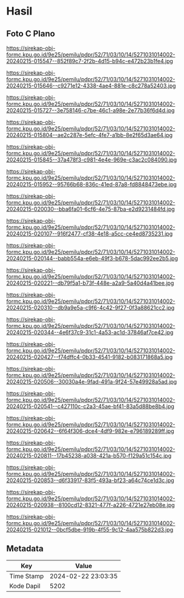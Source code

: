# Hasil

## Foto C Plano

https://sirekap-obj-formc.kpu.go.id/9e25/pemilu/pdpr/52/71/03/10/14/5271031014002-20240215-015547--852f89c7-2f2b-4d15-b94c-e472b23b1fe4.jpg

https://sirekap-obj-formc.kpu.go.id/9e25/pemilu/pdpr/52/71/03/10/14/5271031014002-20240215-015646--c9271e12-4338-4ae4-881e-c8c278a52403.jpg

https://sirekap-obj-formc.kpu.go.id/9e25/pemilu/pdpr/52/71/03/10/14/5271031014002-20240215-015727--3e758146-c7be-46c1-a98e-2e77b36f6d4d.jpg

https://sirekap-obj-formc.kpu.go.id/9e25/pemilu/pdpr/52/71/03/10/14/5271031014002-20240215-015804--ae2c287e-5efc-4fe7-a1bb-8e2f65d3ae64.jpg

https://sirekap-obj-formc.kpu.go.id/9e25/pemilu/pdpr/52/71/03/10/14/5271031014002-20240215-015845--37a478f3-c981-4e4e-969e-c3ac2c084090.jpg

https://sirekap-obj-formc.kpu.go.id/9e25/pemilu/pdpr/52/71/03/10/14/5271031014002-20240215-015952--95766b68-836c-41ed-87a8-fd8848473ebe.jpg

https://sirekap-obj-formc.kpu.go.id/9e25/pemilu/pdpr/52/71/03/10/14/5271031014002-20240215-020030--bba6fa01-6cf6-4e75-87ba-e2d9231484fd.jpg

https://sirekap-obj-formc.kpu.go.id/9e25/pemilu/pdpr/52/71/03/10/14/5271031014002-20240215-020107--916f2477-cf38-4e18-a5cc-ce4ed8735231.jpg

https://sirekap-obj-formc.kpu.go.id/9e25/pemilu/pdpr/52/71/03/10/14/5271031014002-20240215-020144--babb554a-e6eb-49f3-b678-5dac992ee2b5.jpg

https://sirekap-obj-formc.kpu.go.id/9e25/pemilu/pdpr/52/71/03/10/14/5271031014002-20240215-020221--db79f5a1-b73f-448e-a2a9-5a40d4a41bee.jpg

https://sirekap-obj-formc.kpu.go.id/9e25/pemilu/pdpr/52/71/03/10/14/5271031014002-20240215-020310--db9a9e5a-c9f6-4c42-9f27-0f3a88621cc2.jpg

https://sirekap-obj-formc.kpu.go.id/9e25/pemilu/pdpr/52/71/03/10/14/5271031014002-20240215-020344--4e6f37c9-31c1-4a53-ac1d-37846af7ce42.jpg

https://sirekap-obj-formc.kpu.go.id/9e25/pemilu/pdpr/52/71/03/10/14/5271031014002-20240215-020427--f74dffc4-0b33-4541-9182-b083171868a5.jpg

https://sirekap-obj-formc.kpu.go.id/9e25/pemilu/pdpr/52/71/03/10/14/5271031014002-20240215-020506--30030a4e-9fad-491a-9f24-57e49928a5ad.jpg

https://sirekap-obj-formc.kpu.go.id/9e25/pemilu/pdpr/52/71/03/10/14/5271031014002-20240215-020541--c427110c-c2a3-45ae-bf41-83a5d88be8b4.jpg

https://sirekap-obj-formc.kpu.go.id/9e25/pemilu/pdpr/52/71/03/10/14/5271031014002-20240215-020642--6f64f306-dce4-4df9-982e-e796189289ff.jpg

https://sirekap-obj-formc.kpu.go.id/9e25/pemilu/pdpr/52/71/03/10/14/5271031014002-20240215-020811--17b45238-a038-421a-b570-f129a51c154c.jpg

https://sirekap-obj-formc.kpu.go.id/9e25/pemilu/pdpr/52/71/03/10/14/5271031014002-20240215-020853--d6f33917-83f5-493a-bf23-a64c74ce1d3c.jpg

https://sirekap-obj-formc.kpu.go.id/9e25/pemilu/pdpr/52/71/03/10/14/5271031014002-20240215-020938--8100cd12-8321-477f-a226-4721e27eb08e.jpg

https://sirekap-obj-formc.kpu.go.id/9e25/pemilu/pdpr/52/71/03/10/14/5271031014002-20240215-021012--0bcf5dbe-919b-4f55-9c12-4aa575b822d3.jpg


## Metadata

| Key        | Value               |
| ---------- | ------------------- |
| Time Stamp | 2024-02-22 23:03:35 |
| Kode Dapil | 5202                |



